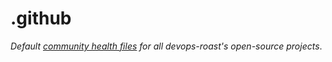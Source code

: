 # .github

_Default [community health
files](https://help.github.com/en/github/building-a-strong-community/creating-a-default-community-health-file)
for all devops-roast's open-source projects_.
